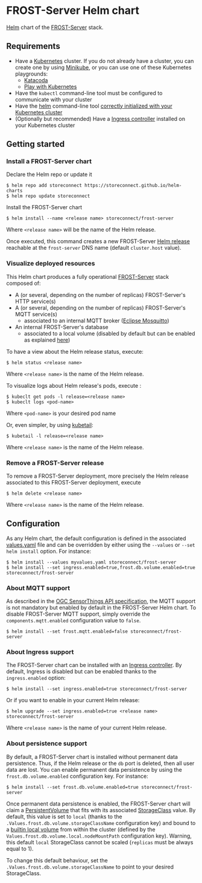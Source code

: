 # FROST-Server Helm chart

[Helm](https://helm.sh/) chart of the [FROST-Server](https://github.com/FraunhoferIOSB/FROST-Server) stack.

## Requirements

- Have a [Kubernetes](https://kubernetes.io/) cluster. If you do not already have a cluster, you can create one by using [Minikube](https://kubernetes.io/docs/getting-started-guides/minikube), or you can use one of these Kubernetes playgrounds:
    - [Katacoda](https://www.katacoda.com/courses/kubernetes/playground)
    - [Play with Kubernetes](http://labs.play-with-k8s.com/) 
- Have the `kubectl` command-line tool must be configured to communicate with your cluster
- Have the [helm](https://helm.sh/) command-line tool [correctly initialized with your Kubernetes cluster](https://docs.helm.sh/using_helm/#quickstart-guide)
- (Optionally but recommended) Have a [Ingress controller](https://kubernetes.io/docs/concepts/services-networking/ingress/) installed on your Kubernetes cluster

## Getting started

### Install a FROST-Server chart

Declare the Helm repo or update it

    $ helm repo add storeconnect https://storeconnect.github.io/helm-charts
    $ helm repo update storeconnect
    
Install the FROST-Server chart

    $ helm install --name <release name> storeconnect/frost-server  

Where `<release name>` will be the name of the Helm release.

Once executed, this command creates a new FROST-Server [Helm release](https://docs.helm.sh/using_helm/#quickstart-guide) reachable at the `frost-server` DNS name (default `cluster.host` value).

### Visualize deployed resources

This Helm chart produces a fully operational [FROST-Server](http://www.opengeospatial.org/standards/sensorthings) stack composed of:
- A (or several, depending on the number of replicas) FROST-Server's HTTP service(s)
- A (or several, depending on the number of replicas) FROST-Server's MQTT service(s)
    - associated to an internal MQTT broker ([Eclipse Mosquitto](https://projects.eclipse.org/projects/technology.mosquitto))
- An internal FROST-Server's database
    - associated to a local volume (disabled by default but can be enabled as explained [here](#about-persistence-support))

To have a view about the Helm release status, execute:

    $ helm status <release name>
    
Where `<release name>` is the name of the Helm release.

To visualize logs about Helm release's pods, execute :

    $ kubeclt get pods -l release=<release name>
    $ kubeclt logs <pod-name>
    
Where `<pod-name>` is your desired pod name

Or, even simpler, by using [kubetail](https://github.com/johanhaleby/kubetail):

    $ kubetail -l release=<release name>
    
Where `<release name>` is the name of the Helm release. 

### Remove a FROST-Server release

To remove a FROST-Server deployment, more precisely the Helm release associated to this FROST-Server deployment, execute

    $ helm delete <release name>

Where `<release name>` is the name of the Helm release.
    
## Configuration

As any Helm chart, the default configuration is defined in the associated [values.yaml](./values.yaml) file and can be overridden by either using the `--values` or `--set` `helm install` option. For instance:

    $ helm install --values myvalues.yaml storeconnect/frost-server
    $ helm install --set ingress.enabled=true,frost.db.volume.enabled=true storeconnect/frost-server

### About MQTT support

As described in the [OGC SensorThings API specification](http://docs.opengeospatial.org/is/15-078r6/15-078r6.html#85), the MQTT support is not mandatory but enabled by default in the FROST-Server Helm chart.
To disable FROST-Server MQTT support, simply override the `components.mqtt.enabled` configuration value to `false`. 

    $ helm install --set frost.mqtt.enabled=false storeconnect/frost-server 

### About Ingress support

The FROST-Server chart can be installed with an [Ingress controller](https://kubernetes.io/docs/concepts/services-networking/ingress/). By default, Ingress is disabled but can be enabled thanks to the `ingress.enabled` option:

    $ helm install --set ingress.enabled=true storeconnect/frost-server
    
Or if you want to enable in your current Helm release:
    
    $ helm upgrade --set ingress.enabled=true <release name> storeconnect/frost-server
    
Where `<release name>` is the name of your current Helm release.
    
### About persistence support

By default, a FROST-Server chart is installed without permanent data persistence. Thus, if the Helm release or the `db` port is deleted, then all user data are lost. You can enable permanent data persistence by using the `frost.db.volume.enabled` configuration key. For instance:

    $ helm install --set frost.db.volume.enabled=true storeconnect/frost-server

Once permanent data persistence is enabled, the FROST-Server chart will claim a [PersistentVolume](https://kubernetes.io/docs/concepts/storage/persistent-volumes/) that fits with its associated [StorageClass](https://kubernetes.io/docs/concepts/storage/storage-classes/) value.
By default, this value is set to `local` (thanks to the `.Values.frost.db.volume.storageClassName` configuration key) and bound to a [builtin local volume](./templates/db-local-volume.yaml) from within the cluster (defined by the `Values.frost.db.volume.local.nodeMountPath` configuration key).
Warning, this default `local` StorageClass cannot be scaled (`replicas` must be always equal to 1).

To change this default behaviour, set the `.Values.frost.db.volume.storageClassName` to point to your desired StorageClass.